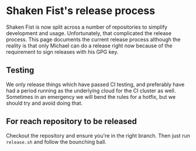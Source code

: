 Shaken Fist's release process
=============================

Shaken Fist is now split across a number of repositories to simplify development
and usage. Unfortunately, that complicated the release process. This page
documents the current release process although the reality is that only Michael
can do a release right now because of the requirement to sign releases with his
GPG key.

## Testing

We only release things which have passed CI testing, and preferably have had a
period running as the underlying cloud for the CI cluster as well. Sometimes in
an emergency we will bend the rules for a hotfix, but we should try and avoid
doing that.

## For reach repository to be released

Checkout the repository and ensure you're in the right branch. Then just run
`release.sh` and follow the bounching ball.